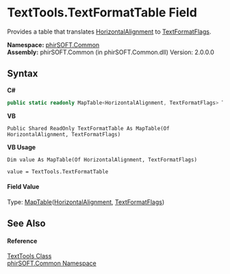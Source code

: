 # TextTools.TextFormatTable Field
 

Provides a table that translates <a href="http://msdn2.microsoft.com/en-us/library/w4d1hwsw" target="_blank">HorizontalAlignment</a> to <a href="http://msdn2.microsoft.com/en-us/library/63ykz3w5" target="_blank">TextFormatFlags</a>.

**Namespace:**&nbsp;<a href="e822f0a1-f524-76ce-c72d-9a62b8c4e673">phirSOFT.Common</a><br />**Assembly:**&nbsp;phirSOFT.Common (in phirSOFT.Common.dll) Version: 2.0.0.0

## Syntax

**C#**<br />
``` C#
public static readonly MapTable<HorizontalAlignment, TextFormatFlags> TextFormatTable
```

**VB**<br />
``` VB
Public Shared ReadOnly TextFormatTable As MapTable(Of HorizontalAlignment, TextFormatFlags)
```

**VB Usage**<br />
``` VB Usage
Dim value As MapTable(Of HorizontalAlignment, TextFormatFlags)

value = TextTools.TextFormatTable

```


#### Field Value
Type: <a href="ec2ec319-d784-3b65-a9cd-ae2e8df998a7">MapTable</a>(<a href="http://msdn2.microsoft.com/en-us/library/w4d1hwsw" target="_blank">HorizontalAlignment</a>, <a href="http://msdn2.microsoft.com/en-us/library/63ykz3w5" target="_blank">TextFormatFlags</a>)

## See Also


#### Reference
<a href="2e395fd1-d992-5ecb-0f70-e13af06aba17">TextTools Class</a><br /><a href="e822f0a1-f524-76ce-c72d-9a62b8c4e673">phirSOFT.Common Namespace</a><br />